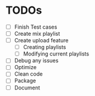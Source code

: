 # TODOs

- [ ] Finish Test cases
- [ ] Create mix playlist
- [ ] Create upload feature
  - [ ] Creating playlists
  - [ ] Modifying current playlists
- [ ] Debug any issues
- [ ] Optimize
- [ ] Clean code
- [ ] Package
- [ ] Document
